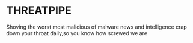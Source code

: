 # THREATPIPE
Shoving the worst most malicious of malware news and intelligence crap down your throat daily,so you know how screwed we are
